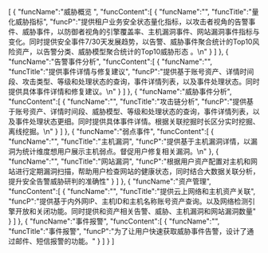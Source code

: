 [
	{
		"funcName":"威胁概览 ",
		"funcContent":[
			{
				"funcName":"",
				"funcTitle":"量化威胁指标",
				"funcP":"提供租户业务安全状态量化指标，以攻击者视角的告警事件、威胁事件，以防御者视角的引擎覆盖率、主机漏洞事件、网站漏洞事件指标与变化。同时提供安全事件7/30天发展趋势，以告警、威胁事件聚合统计的Top10风险资产，以告警分类、威胁模型聚合统计的Top10威胁形态 。\n"
			}
		]
	},
	{
		"funcName":"告警事件分析",
		"funcContent":[
			{
				"funcName":"",
				"funcTitle":"提供事件详情与修复建议",
				"funcP":"提供基于账号资产、详情时间段、攻击类型、等级和处理状态的查询，事件详情列表，以及事件处理状态。同时提供具体事件详情和修复建议。\n"
			}
		]
	},
	{
		"funcName":"威胁事件分析",
		"funcContent":[
			{
				"funcName":"",
				"funcTitle":"攻击链分析",
				"funcP":"提供基于账号资产、详情时间段、威胁模型、等级和处理状态的查询，事件详情列表，以及事件处理状态更细。同时提供具体事件详情。根据关联挖掘时长区分实时挖掘、离线挖掘。\n"
			}
		]
	},
	{
		"funcName":"弱点事件",
		"funcContent":[
			{
				"funcName":"",
				"funcTitle":"主机漏洞",
				"funcP":"提供基于主机漏洞详情，以漏洞为统计维度想用户展示主机弱点。督促用户修复相关漏洞。\n"
			},
			{
				"funcName":"",
				"funcTitle":"网站漏洞",
				"funcP":"根据用户资产配置对主机和网站进行定期漏洞扫描，帮助用户检查网站的健康状态，同时结合大数据关联分析，提升安全告警威胁研判的准确性"
			}
		]
	},
	{
		"funcName":"资产管理",
		"funcContent":[
			{
				"funcName":"",
				"funcTitle":"提供云上网络和主机资产关联",
				"funcP":"提供基于内外网IP、主机ID和主机名称账号资产查询。以及网络检测引擎开放和关闭功能。同时提供和资产相关告警、威胁、主机漏洞和网站漏洞数量"
			}
		]
	},
	{
		"funcName":"事件报警",
		"funcContent":[
			{
				"funcName":"",
				"funcTitle":"事件报警",
				"funcP":"为了让用户快速获取威胁事件告警，设计了通过邮件、短信报警的功能。"
			}
		]
	}
]